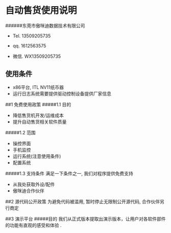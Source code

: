 # 自动售货使用说明


######东莞市傲咪迪数据技术有限公司
+ Tel. 13509205735

+ qq. 1612563575

+ 微信. WX13509205735

## 使用条件
+ x86平台, ITL NV11纸币器
+ 运行日志系统需要提供驱动控制设备提供厂家信息

##1 免费使用政策
#####1.1 目的
+ 降低售货机开发/运维成本
+ 提升自动售货相关软件质量

#####1.2 范围
+ 操控界面
+ 手机监控
+ 运行系统(注意使用条件)
+ 配置系统

#####1.3 支持条件
满足一下条件之一, 我们对程序提供免费支持
+ 从我处获取外设/配件
+ 傲咪迪合作伙伴

##2 源代码公开政策
为避免代码被滥用, 暂时停止无限制公开源代码, 合作伙伴另行商定



##3 演示平台
#####目的
我们从正式版本提取出演示版本，让用户对各软件部件的功能有直观的感受和体验 .

